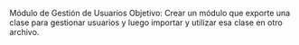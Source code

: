 Módulo de Gestión de Usuarios
Objetivo: Crear un módulo que exporte una clase para gestionar usuarios y luego importar y utilizar esa clase en otro archivo.

